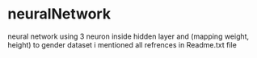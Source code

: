 # neuralNetwork
neural network using 3 neuron inside hidden layer and (mapping weight, height) to gender dataset
i mentioned all refrences in Readme.txt file
